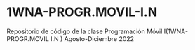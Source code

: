 # 1WNA-PROGR.MOVIL-I.N
Repositorio de código de la clase Programación Móvil I(1WNA-PROGR.MOVIL I.N ) 
Agosto-Diciembre 2022
